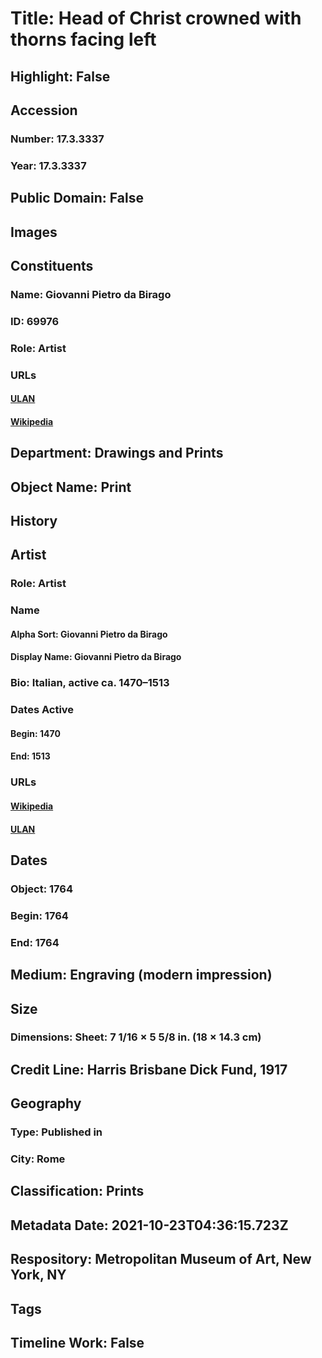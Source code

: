 # Title: Head of Christ crowned with thorns facing left
## Highlight: False
## Accession
### Number: 17.3.3337
### Year: 17.3.3337
## Public Domain: False
## Images
## Constituents
### Name: Giovanni Pietro da Birago
### ID: 69976
### Role: Artist
### URLs
#### [ULAN](http://vocab.getty.edu/page/ulan/500021746)
#### [Wikipedia](https://www.wikidata.org/wiki/Q1901175)
## Department: Drawings and Prints
## Object Name: Print
## History
## Artist
### Role: Artist
### Name
#### Alpha Sort: Giovanni Pietro da Birago
#### Display Name: Giovanni Pietro da Birago
### Bio: Italian, active ca. 1470–1513
### Dates Active
#### Begin: 1470
#### End: 1513
### URLs
#### [Wikipedia](https://www.wikidata.org/wiki/Q1901175)
#### [ULAN](http://vocab.getty.edu/page/ulan/500021746)
## Dates
### Object: 1764
### Begin: 1764
### End: 1764
## Medium: Engraving (modern impression)
## Size
### Dimensions: Sheet: 7 1/16 × 5 5/8 in. (18 × 14.3 cm)
## Credit Line: Harris Brisbane Dick Fund, 1917
## Geography
### Type: Published in
### City: Rome
## Classification: Prints
## Metadata Date: 2021-10-23T04:36:15.723Z
## Respository: Metropolitan Museum of Art, New York, NY
## Tags
## Timeline Work: False